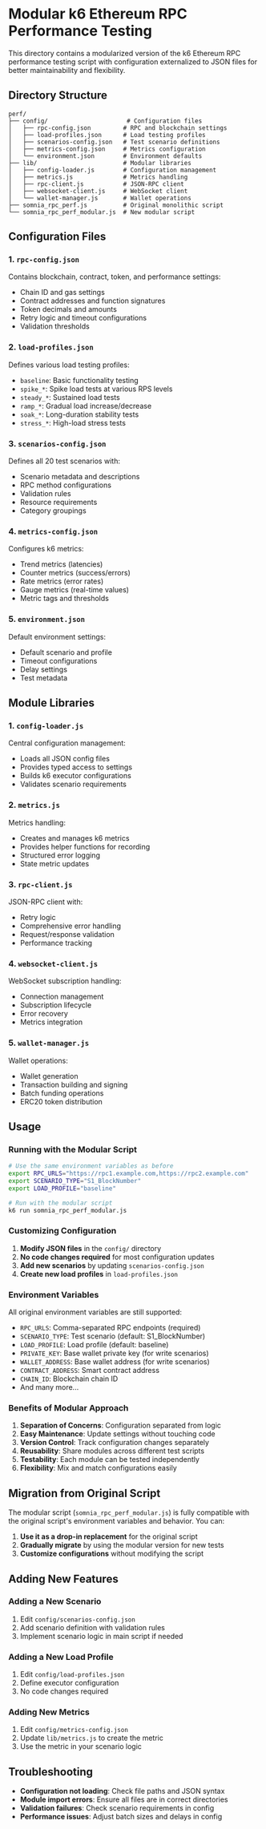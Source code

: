 # Modular k6 Ethereum RPC Performance Testing

This directory contains a modularized version of the k6 Ethereum RPC performance testing script with configuration externalized to JSON files for better maintainability and flexibility.

## Directory Structure

```
perf/
├── config/                      # Configuration files
│   ├── rpc-config.json         # RPC and blockchain settings
│   ├── load-profiles.json      # Load testing profiles
│   ├── scenarios-config.json   # Test scenario definitions
│   ├── metrics-config.json     # Metrics configuration
│   └── environment.json        # Environment defaults
├── lib/                        # Modular libraries
│   ├── config-loader.js        # Configuration management
│   ├── metrics.js              # Metrics handling
│   ├── rpc-client.js           # JSON-RPC client
│   ├── websocket-client.js     # WebSocket client
│   └── wallet-manager.js       # Wallet operations
├── somnia_rpc_perf.js          # Original monolithic script
└── somnia_rpc_perf_modular.js  # New modular script
```

## Configuration Files

### 1. `rpc-config.json`
Contains blockchain, contract, token, and performance settings:
- Chain ID and gas settings
- Contract addresses and function signatures
- Token decimals and amounts
- Retry logic and timeout configurations
- Validation thresholds

### 2. `load-profiles.json`
Defines various load testing profiles:
- `baseline`: Basic functionality testing
- `spike_*`: Spike load tests at various RPS levels
- `steady_*`: Sustained load tests
- `ramp_*`: Gradual load increase/decrease
- `soak_*`: Long-duration stability tests
- `stress_*`: High-load stress tests

### 3. `scenarios-config.json`
Defines all 20 test scenarios with:
- Scenario metadata and descriptions
- RPC method configurations
- Validation rules
- Resource requirements
- Category groupings

### 4. `metrics-config.json`
Configures k6 metrics:
- Trend metrics (latencies)
- Counter metrics (success/errors)
- Rate metrics (error rates)
- Gauge metrics (real-time values)
- Metric tags and thresholds

### 5. `environment.json`
Default environment settings:
- Default scenario and profile
- Timeout configurations
- Delay settings
- Test metadata

## Module Libraries

### 1. `config-loader.js`
Central configuration management:
- Loads all JSON config files
- Provides typed access to settings
- Builds k6 executor configurations
- Validates scenario requirements

### 2. `metrics.js`
Metrics handling:
- Creates and manages k6 metrics
- Provides helper functions for recording
- Structured error logging
- State metric updates

### 3. `rpc-client.js`
JSON-RPC client with:
- Retry logic
- Comprehensive error handling
- Request/response validation
- Performance tracking

### 4. `websocket-client.js`
WebSocket subscription handling:
- Connection management
- Subscription lifecycle
- Error recovery
- Metrics integration

### 5. `wallet-manager.js`
Wallet operations:
- Wallet generation
- Transaction building and signing
- Batch funding operations
- ERC20 token distribution

## Usage

### Running with the Modular Script

```bash
# Use the same environment variables as before
export RPC_URLS="https://rpc1.example.com,https://rpc2.example.com"
export SCENARIO_TYPE="S1_BlockNumber"
export LOAD_PROFILE="baseline"

# Run with the modular script
k6 run somnia_rpc_perf_modular.js
```

### Customizing Configuration

1. **Modify JSON files** in the `config/` directory
2. **No code changes required** for most configuration updates
3. **Add new scenarios** by updating `scenarios-config.json`
4. **Create new load profiles** in `load-profiles.json`

### Environment Variables

All original environment variables are still supported:
- `RPC_URLS`: Comma-separated RPC endpoints (required)
- `SCENARIO_TYPE`: Test scenario (default: S1_BlockNumber)
- `LOAD_PROFILE`: Load profile (default: baseline)
- `PRIVATE_KEY`: Base wallet private key (for write scenarios)
- `WALLET_ADDRESS`: Base wallet address (for write scenarios)
- `CONTRACT_ADDRESS`: Smart contract address
- `CHAIN_ID`: Blockchain chain ID
- And many more...

### Benefits of Modular Approach

1. **Separation of Concerns**: Configuration separated from logic
2. **Easy Maintenance**: Update settings without touching code
3. **Version Control**: Track configuration changes separately
4. **Reusability**: Share modules across different test scripts
5. **Testability**: Each module can be tested independently
6. **Flexibility**: Mix and match configurations easily

## Migration from Original Script

The modular script (`somnia_rpc_perf_modular.js`) is fully compatible with the original script's environment variables and behavior. You can:

1. **Use it as a drop-in replacement** for the original script
2. **Gradually migrate** by using the modular version for new tests
3. **Customize configurations** without modifying the script

## Adding New Features

### Adding a New Scenario

1. Edit `config/scenarios-config.json`
2. Add scenario definition with validation rules
3. Implement scenario logic in main script if needed

### Adding a New Load Profile

1. Edit `config/load-profiles.json`
2. Define executor configuration
3. No code changes required

### Adding New Metrics

1. Edit `config/metrics-config.json`
2. Update `lib/metrics.js` to create the metric
3. Use the metric in your scenario logic

## Troubleshooting

- **Configuration not loading**: Check file paths and JSON syntax
- **Module import errors**: Ensure all files are in correct directories
- **Validation failures**: Check scenario requirements in config
- **Performance issues**: Adjust batch sizes and delays in config